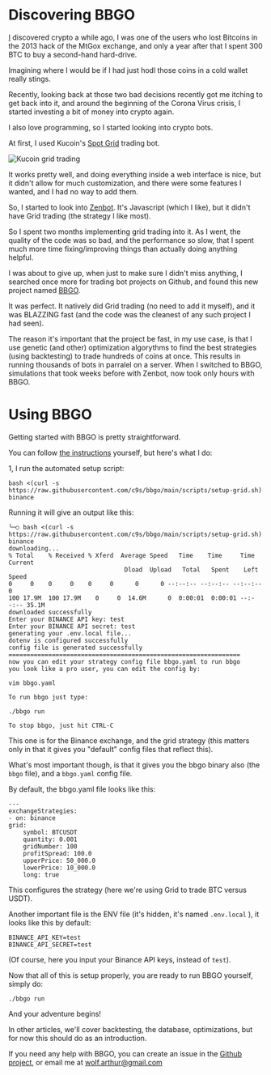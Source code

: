 # Discovering BBGO

[I](https://smoothieware.org) discovered crypto a while ago, I was one of the users who lost Bitcoins in the 2013 hack of the MtGox exchange, and only a year after that I spent 300 BTC to buy a second-hand hard-drive.

Imagining where I would be if I had just hodl those coins in a cold wallet really stings.

Recently, looking back at those two bad decisions recently got me itching to get back into it, and around the beginning of the Corona Virus crisis, I started investing a bit of money into crypto again.

I also love programming, so I started looking into crypto bots. 

At first, I used Kucoin's [Spot Grid](https://kucoin.notion.site/kucoin/KuCoin-Trading-Bot-FAQ-a83bab1123094dea957851811a1a2fb7) trading bot.

![Kucoin grid trading](https://kucoin.notion.site/image/https%3A%2F%2Fs3-us-west-2.amazonaws.com%2Fsecure.notion-static.com%2F8fcaced3-1480-42e1-9d7e-22e23363466a%2FUntitled.gif?table=block&id=c8841c09-902f-4ff3-88a3-6f97e94204e9&spaceId=bd1a3261-3380-4fe3-94e2-0b8922ebdb2d&userId=&cache=v2)

It works pretty well, and doing everything inside a web interface is nice, but it didn't allow for much customization, and there were some features I wanted, and I had no way to add them.

So, I started to look into [Zenbot](https://github.com/DeviaVir/zenbot). It's Javascript (which I like), but it didn't have Grid trading (the strategy I like most).

So I spent two months implementing grid trading into it. As I went, the quality of the code was so bad, and the performance so slow, that I spent much more time fixing/improving things than actually doing anything helpful.

I was about to give up, when just to make sure I didn't miss anything, I searched once more for trading bot projects on Github, and found this new project named [BBGO](https://github.com/c9s/bbgo).

It was perfect. It natively did Grid trading (no need to add it myself), and it was BLAZZING fast (and the code was the cleanest of any such project I had seen).

The reason it's important that the project be fast, in my use case, is that I use genetic (and other) optimization algorythms to find the best strategies (using backtesting) to trade hundreds of coins at once. This results in running thousands of bots in parralel on a server. When I switched to BBGO, simulations that took weeks before with Zenbot, now took only hours with BBGO.

# Using BBGO

Getting started with BBGO is pretty straightforward.

You can follow [the instructions](https://github.com/c9s/bbgo) yourself, but here's what I do:

1, I run the automated setup script:

    bash <(curl -s https://raw.githubusercontent.com/c9s/bbgo/main/scripts/setup-grid.sh) binance

Running it will give an output like this: 

	╰─○ bash <(curl -s https://raw.githubusercontent.com/c9s/bbgo/main/scripts/setup-grid.sh) binance
	downloading...
	% Total    % Received % Xferd  Average Speed   Time    Time     Time  Current
									Dload  Upload   Total   Spent    Left  Speed
	0     0    0     0    0     0      0      0 --:--:-- --:--:-- --:--:--     0
	100 17.9M  100 17.9M    0     0  14.6M      0  0:00:01  0:00:01 --:--:-- 35.1M
	downloaded successfully
	Enter your BINANCE API key: test
	Enter your BINANCE API secret: test
	generating your .env.local file...
	dotenv is configured successfully
	config file is generated successfully
	================================================================
	now you can edit your strategy config file bbgo.yaml to run bbgo
	you look like a pro user, you can edit the config by:

	vim bbgo.yaml

	To run bbgo just type: 

	./bbgo run

	To stop bbgo, just hit CTRL-C

This one is for the Binance exchange, and the grid strategy (this matters only in that it gives you "default" config files that reflect this). 

What's most important though, is that it gives you the bbgo binary also (the ``bbgo`` file), and a ``bbgo.yaml`` config file.

By default, the bbgo.yaml file looks like this:

	---
	exchangeStrategies:
	- on: binance
	grid:
		symbol: BTCUSDT
		quantity: 0.001
		gridNumber: 100
		profitSpread: 100.0
		upperPrice: 50_000.0
		lowerPrice: 10_000.0
		long: true

This configures the strategy (here we're using Grid to trade BTC versus USDT).

Another important file is the ENV file (it's hidden, it's named ``.env.local`` ), it looks like this by default:

    BINANCE_API_KEY=test
    BINANCE_API_SECRET=test

(Of course, here you input your Binance API keys, instead of ``test``).

Now that all of this is setup properly, you are ready to run BBGO yourself, simply do:

    ./bbgo run

And your adventure begins!

In other articles, we'll cover backtesting, the database, optimizations, but for now this should do as an introduction.

If you need any help with BBGO, you can create an issue in the [Github project](https://github.com/c9s/bbgo), or email me at wolf.arthur@gmail.com 







